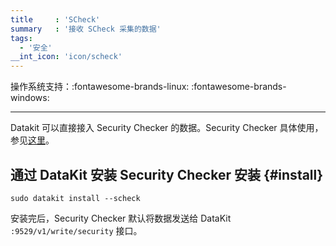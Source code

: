 ```yaml
---
title     : 'SCheck'
summary   : '接收 SCheck 采集的数据'
tags:
  - '安全'
__int_icon: 'icon/scheck'
---
```


操作系统支持：:fontawesome-brands-linux: :fontawesome-brands-windows:

---

Datakit 可以直接接入 Security Checker 的数据。Security Checker 具体使用，参见[这里](../scheck/scheck-install.md)。

## 通过 DataKit 安装 Security Checker 安装 {#install}

```shell
sudo datakit install --scheck
```

安装完后，Security Checker 默认将数据发送给 DataKit `:9529/v1/write/security` 接口。
